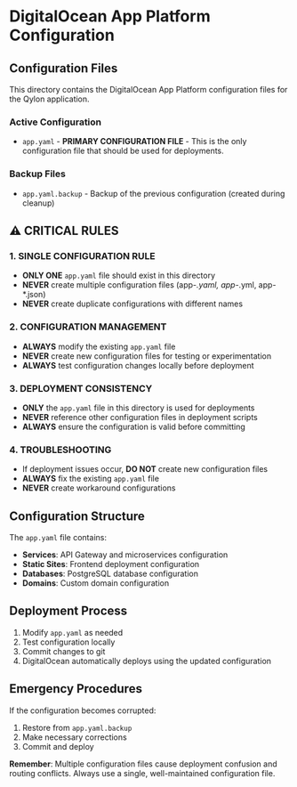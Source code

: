 # DigitalOcean App Platform Configuration

## Configuration Files

This directory contains the DigitalOcean App Platform configuration files for the Qylon application.

### Active Configuration
- `app.yaml` - **PRIMARY CONFIGURATION FILE** - This is the only configuration file that should be used for deployments.

### Backup Files
- `app.yaml.backup` - Backup of the previous configuration (created during cleanup)

## ⚠️ CRITICAL RULES

### 1. SINGLE CONFIGURATION RULE
- **ONLY ONE** `app.yaml` file should exist in this directory
- **NEVER** create multiple configuration files (app-*.yaml, app-*.yml, app-*.json)
- **NEVER** create duplicate configurations with different names

### 2. CONFIGURATION MANAGEMENT
- **ALWAYS** modify the existing `app.yaml` file
- **NEVER** create new configuration files for testing or experimentation
- **ALWAYS** test configuration changes locally before deployment

### 3. DEPLOYMENT CONSISTENCY
- **ONLY** the `app.yaml` file in this directory is used for deployments
- **NEVER** reference other configuration files in deployment scripts
- **ALWAYS** ensure the configuration is valid before committing

### 4. TROUBLESHOOTING
- If deployment issues occur, **DO NOT** create new configuration files
- **ALWAYS** fix the existing `app.yaml` file
- **NEVER** create workaround configurations

## Configuration Structure

The `app.yaml` file contains:
- **Services**: API Gateway and microservices configuration
- **Static Sites**: Frontend deployment configuration
- **Databases**: PostgreSQL database configuration
- **Domains**: Custom domain configuration

## Deployment Process

1. Modify `app.yaml` as needed
2. Test configuration locally
3. Commit changes to git
4. DigitalOcean automatically deploys using the updated configuration

## Emergency Procedures

If the configuration becomes corrupted:
1. Restore from `app.yaml.backup`
2. Make necessary corrections
3. Commit and deploy

**Remember**: Multiple configuration files cause deployment confusion and routing conflicts. Always use a single, well-maintained configuration file.
